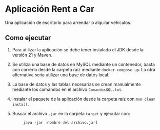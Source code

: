 # Aplicación Rent a Car

Una aplicación de escritorio para arrendar o alquilar vehículos.

## Como ejecutar

1. Para utilizar la aplicación se debe tener instalado el JDK desde la versión 21 y Maven.

2. Se utiliza una base de datos en MySQL mediante un contenedor, basta con correrlo desde la carpeta raíz mediante `docker-compose up`. La otra alternativa sería utilizar una base de datos local.

3. La base de datos y las tablas necesarias se crean manualmente mediante los comandos en el archivo `ComandosSQL.txt`.

4. Instalar el paquete de la aplicación desde la carpeta raíz con `mvn clean install`.

5. Buscar el archivo `.jar` en la carpeta `target` y ejecutar con:

            java -jar [nombre del archivo.jar]